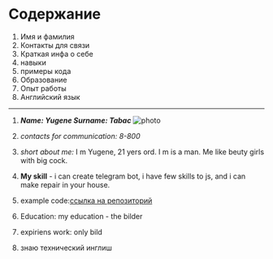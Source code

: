 # Cодержание
1. Имя и фамилия
2. Контакты для связи
3. Краткая инфа о себе
4. навыки
5. примеры кода
6. Образование
7. Опыт работы
8. Английский язык 
---

1. ___Name: Yugene Surname: Tabac___
![photo](d:me.jpg)

2. _contacts for communication: 8-800_
3. _short about me:_ I m Yugene, 21 yers ord. I m is a man. Me like beuty girls with big cock.
4. __My skill__ - i can create telegram bot, i have few skills to js, and i can make repair in your house.
5. example code:[ссылка на репозиторий](https://github.com/gjgjgfr333/td-m)
6. Education: my education - the bilder
7. expiriens work: only bild
8. знаю технический инглиш
